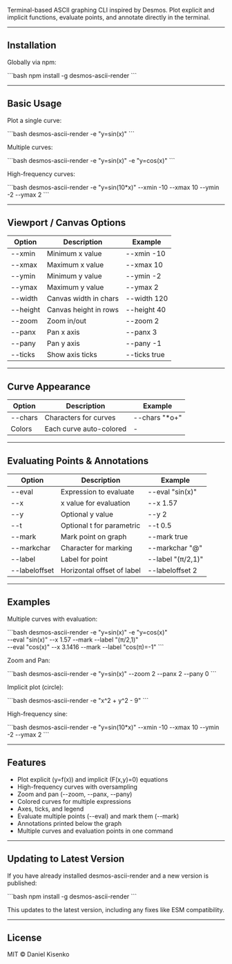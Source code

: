 Terminal-based ASCII graphing CLI inspired by Desmos.
Plot explicit and implicit functions, evaluate points, and annotate directly in the terminal.

---

## Installation

Globally via npm:

\`\`\`bash
npm install -g desmos-ascii-render
\`\`\`

---

## Basic Usage

Plot a single curve:

\`\`\`bash
desmos-ascii-render -e "y=sin(x)"
\`\`\`

Multiple curves:

\`\`\`bash
desmos-ascii-render -e "y=sin(x)" -e "y=cos(x)"
\`\`\`

High-frequency curves:

\`\`\`bash
desmos-ascii-render -e "y=sin(10*x)" --xmin -10 --xmax 10 --ymin -2 --ymax 2
\`\`\`

---

## Viewport / Canvas Options

| Option      | Description              | Example        |
|-------------|--------------------------|----------------|
| --xmin      | Minimum x value          | --xmin -10     |
| --xmax      | Maximum x value          | --xmax 10      |
| --ymin      | Minimum y value          | --ymin -2      |
| --ymax      | Maximum y value          | --ymax 2       |
| --width     | Canvas width in chars    | --width 120    |
| --height    | Canvas height in rows    | --height 40    |
| --zoom      | Zoom in/out              | --zoom 2       |
| --panx      | Pan x axis               | --panx 3       |
| --pany      | Pan y axis               | --pany -1      |
| --ticks     | Show axis ticks          | --ticks true   |

---

## Curve Appearance

| Option        | Description              | Example        |
|---------------|--------------------------|----------------|
| --chars       | Characters for curves    | --chars "*o+" |
| Colors        | Each curve auto-colored  | -              |

---

## Evaluating Points & Annotations

| Option        | Description                  | Example                   |
|---------------|------------------------------|---------------------------|
| --eval        | Expression to evaluate       | --eval "sin(x)"           |
| --x           | x value for evaluation       | --x 1.57                  |
| --y           | Optional y value             | --y 2                     |
| --t           | Optional t for parametric    | --t 0.5                   |
| --mark        | Mark point on graph          | --mark true               |
| --markchar    | Character for marking        | --markchar "@"            |
| --label       | Label for point              | --label "(π/2,1)"        |
| --labeloffset | Horizontal offset of label   | --labeloffset 2           |

---

## Examples

Multiple curves with evaluation:

\`\`\`bash
desmos-ascii-render -e "y=sin(x)" -e "y=cos(x)" \
  --eval "sin(x)" --x 1.57 --mark --label "(π/2,1)" \
  --eval "cos(x)" --x 3.1416 --mark --label "cos(π)=-1"
\`\`\`

Zoom and Pan:

\`\`\`bash
desmos-ascii-render -e "y=sin(x)" --zoom 2 --panx 2 --pany 0
\`\`\`

Implicit plot (circle):

\`\`\`bash
desmos-ascii-render -e "x^2 + y^2 - 9"
\`\`\`

High-frequency sine:

\`\`\`bash
desmos-ascii-render -e "y=sin(10*x)" --xmin -10 --xmax 10 --ymin -2 --ymax 2
\`\`\`

---

## Features

- Plot explicit (y=f(x)) and implicit (F(x,y)=0) equations
- High-frequency curves with oversampling
- Zoom and pan (--zoom, --panx, --pany)
- Colored curves for multiple expressions
- Axes, ticks, and legend
- Evaluate multiple points (--eval) and mark them (--mark)
- Annotations printed below the graph
- Multiple curves and evaluation points in one command

---

## Updating to Latest Version

If you have already installed desmos-ascii-render and a new version is published:

\`\`\`bash
npm install -g desmos-ascii-render
\`\`\`

This updates to the latest version, including any fixes like ESM compatibility.

---

## License

MIT © Daniel Kisenko
